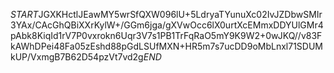 $START$JGXKHctlJEawMY5wrSfQXW096lU+5LdryaTYunuXc02IvJZDbwSMIr3YAx/CAcGhQBiXXrKylW+/GGm6jga/gXVwOcc6lX0urtXcEMmxDDYUlGMr4pAbk8KiqId1rV7P0vxrokn6Uqr3V7s1PB1TrFqRaO5mY9K9W2+0wJKQ//v83FkAWhDPei48Fa05zEshd88pGdLSUfMXN+HR5m7s7ucDD9oMbLnxl71SDUMkUP/VxmgB7B62D54pzVt7vd2g$END$
